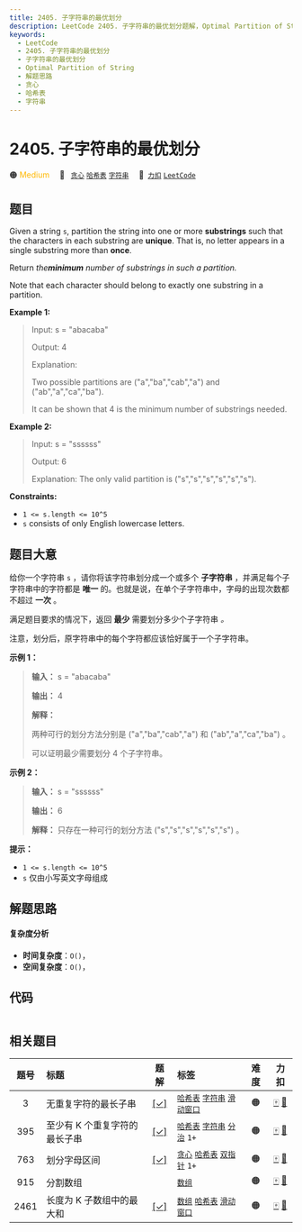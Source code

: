 ```yaml
---
title: 2405. 子字符串的最优划分
description: LeetCode 2405. 子字符串的最优划分题解，Optimal Partition of String，包含解题思路、复杂度分析以及完整的 JavaScript 代码实现。
keywords:
  - LeetCode
  - 2405. 子字符串的最优划分
  - 子字符串的最优划分
  - Optimal Partition of String
  - 解题思路
  - 贪心
  - 哈希表
  - 字符串
---
```


# 2405. 子字符串的最优划分

🟠 <font color=#ffb800>Medium</font>&emsp; 🔖&ensp; [`贪心`](/tag/greedy.md) [`哈希表`](/tag/hash-table.md) [`字符串`](/tag/string.md)&emsp; 🔗&ensp;[`力扣`](https://leetcode.cn/problems/optimal-partition-of-string) [`LeetCode`](https://leetcode.com/problems/optimal-partition-of-string)

## 题目

Given a string `s`, partition the string into one or more **substrings** such
that the characters in each substring are **unique**. That is, no letter
appears in a single substring more than **once**.

Return _the**minimum** number of substrings in such a partition._

Note that each character should belong to exactly one substring in a
partition.



**Example 1:**

> Input: s = "abacaba"
> 
> Output: 4
> 
> Explanation:
> 
> Two possible partitions are ("a","ba","cab","a") and ("ab","a","ca","ba").
> 
> It can be shown that 4 is the minimum number of substrings needed.

**Example 2:**

> Input: s = "ssssss"
> 
> Output: 6
> 
> Explanation: The only valid partition is ("s","s","s","s","s","s").

**Constraints:**

  * `1 <= s.length <= 10^5`
  * `s` consists of only English lowercase letters.


## 题目大意

给你一个字符串 `s` ，请你将该字符串划分成一个或多个 **子字符串** ，并满足每个子字符串中的字符都是 **唯一**
的。也就是说，在单个子字符串中，字母的出现次数都不超过 **一次** 。

满足题目要求的情况下，返回 **最少** 需要划分多少个子字符串 _。_

注意，划分后，原字符串中的每个字符都应该恰好属于一个子字符串。



**示例 1：**

> 
> 
> 
> 
> 
> **输入：** s = "abacaba"
> 
> **输出：** 4
> 
> **解释：**
> 
> 两种可行的划分方法分别是 ("a","ba","cab","a") 和 ("ab","a","ca","ba") 。
> 
> 可以证明最少需要划分 4 个子字符串。
> 
> 

**示例 2：**

> 
> 
> 
> 
> 
> **输入：** s = "ssssss"
> 
> **输出：** 6
> 
> **解释：** 只存在一种可行的划分方法 ("s","s","s","s","s","s") 。
> 
> 



**提示：**

  * `1 <= s.length <= 10^5`
  * `s` 仅由小写英文字母组成


## 解题思路

#### 复杂度分析

- **时间复杂度**：`O()`，
- **空间复杂度**：`O()`，

## 代码

```javascript

```

## 相关题目

<!-- prettier-ignore -->
| 题号 | 标题 | 题解 | 标签 | 难度 | 力扣 |
| :------: | :------ | :------: | :------ | :------: | :------: |
| 3 | 无重复字符的最长子串 | [[✓]](/problem/0003.md) |  [`哈希表`](/tag/hash-table.md) [`字符串`](/tag/string.md) [`滑动窗口`](/tag/sliding-window.md) | 🟠 | [🀄️](https://leetcode.cn/problems/longest-substring-without-repeating-characters) [🔗](https://leetcode.com/problems/longest-substring-without-repeating-characters) |
| 395 | 至少有 K 个重复字符的最长子串 | [[✓]](/problem/0395.md) |  [`哈希表`](/tag/hash-table.md) [`字符串`](/tag/string.md) [`分治`](/tag/divide-and-conquer.md) `1+` | 🟠 | [🀄️](https://leetcode.cn/problems/longest-substring-with-at-least-k-repeating-characters) [🔗](https://leetcode.com/problems/longest-substring-with-at-least-k-repeating-characters) |
| 763 | 划分字母区间 | [[✓]](/problem/0763.md) |  [`贪心`](/tag/greedy.md) [`哈希表`](/tag/hash-table.md) [`双指针`](/tag/two-pointers.md) `1+` | 🟠 | [🀄️](https://leetcode.cn/problems/partition-labels) [🔗](https://leetcode.com/problems/partition-labels) |
| 915 | 分割数组 |  |  [`数组`](/tag/array.md) | 🟠 | [🀄️](https://leetcode.cn/problems/partition-array-into-disjoint-intervals) [🔗](https://leetcode.com/problems/partition-array-into-disjoint-intervals) |
| 2461 | 长度为 K 子数组中的最大和 | [[✓]](/problem/2461.md) |  [`数组`](/tag/array.md) [`哈希表`](/tag/hash-table.md) [`滑动窗口`](/tag/sliding-window.md) | 🟠 | [🀄️](https://leetcode.cn/problems/maximum-sum-of-distinct-subarrays-with-length-k) [🔗](https://leetcode.com/problems/maximum-sum-of-distinct-subarrays-with-length-k) |